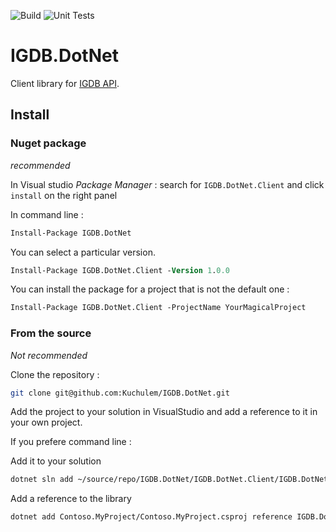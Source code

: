 ![Build](https://github.com/Kuchulem/IGDB.DotNet/workflows/Build/badge.svg?branch=master) ![Unit Tests](https://github.com/Kuchulem/IGDB.DotNet/workflows/Unit%20Tests/badge.svg?branch=master)

# IGDB.DotNet

Client library for [IGDB API](https://api-docs.igdb.com/#about).

## Install

### Nuget package

*recommended*

In Visual studio *Package Manager* : search for `IGDB.DotNet.Client` and click `install` on the right panel

In command line :

```ps
Install-Package IGDB.DotNet
```

You can select a particular version.

```ps
Install-Package IGDB.DotNet.Client -Version 1.0.0
```

You can install the package for a project that is not the default one :

```ps
Install-Package IGDB.DotNet.Client -ProjectName YourMagicalProject
```

### From the source

*Not recommended*

Clone the repository :

```sh
git clone git@github.com:Kuchulem/IGDB.DotNet.git
```

Add the project to your solution in VisualStudio and add a reference to it in your own project.

If you prefere command line :

Add it to your solution

```sh
dotnet sln add ~/source/repo/IGDB.DotNet/IGDB.DotNet.Client/IGDB.DotNet.Client.csproj
```

Add a reference to the library

```sh
dotnet add Contoso.MyProject/Contoso.MyProject.csproj reference IGDB.DotNet.Client/IGDB.DotNet.Client.csproj
```
